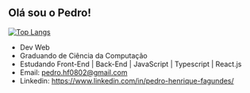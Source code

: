 ## Olá sou o Pedro! 

[![Top Langs](https://github-readme-stats.vercel.app/api/top-langs/?username=Pedrohfzip&layout=compact)](https://github.com/anuraghazra/github-readme-stats) 

- Dev Web
- Graduando de Ciência da Computação
- Estudando Front-End | Back-End | JavaScript | Typescript | React.js
- Email: pedro.hf0802@gmail.com
- Linkedin: https://www.linkedin.com/in/pedro-henrique-fagundes/

